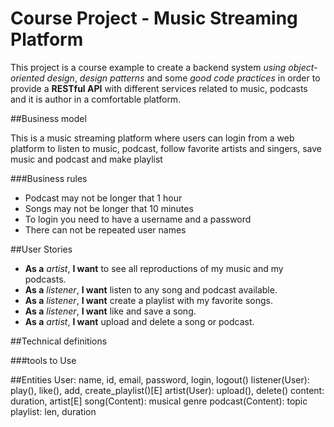# Course Project - Music Streaming Platform

This project is a course example to create a backend system _using object-oriented design_, _design patterns_ and some _good code practices_ in order to provide a __RESTful API__ with different services related to music, podcasts and it is author in a comfortable platform.

##Business model

This is a music streaming platform where users can login from a web platform to listen to music, podcast, follow favorite artists and singers, save music and podcast and make playlist 

###Business rules 
- Podcast may not be longer that 1 hour
- Songs may not be longer that 10 minutes 
- To login you need to have a username and a password 
- There can not be repeated user names 

##User Stories

- __As a__ _artist_, __I want__ to see all reproductions of my music and my podcasts.
- __As a__ _listener_, __I want__ listen to any song and podcast available.
- __As a__ _listener_, __I want__ create a playlist with my favorite songs.
- __As a__ _listener_, __I want__ like and save a song.
- __As a__ _artist_, __I want__ upload and delete a song or podcast.

##Technical definitions

###tools to Use



##Entities
User: name, id, email, password, login, logout()
listener(User): play(), like(), add, create_playlist()[E]
artist(User): upload(), delete()
content: duration, artist[E]
song(Content): musical genre
podcast(Content): topic
playlist: len, duration
